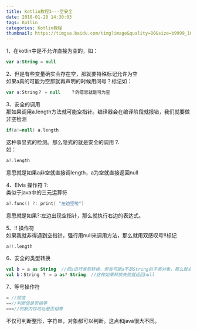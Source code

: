 ```yaml
---
title: Kotlin教程3---空安全
date: 2018-01-28 14:30:03
tags: Kotlin
categories: Kotlin教程
thumbnail: https://timgsa.baidu.com/timg?image&quality=80&size=b9999_10000&sec=1517214609323&di=40d0cb3d0cacdcc718de20dccb81fa6d&imgtype=0&src=http%3A%2F%2Fimgup01.sj88.com%2F2017-06%2F30%2F01%2F1498755765289_0.jpg
---
```

1、在kotlin中是不允许直接为空的，如：
```kotlin
var a:String = null
```
2、但是有些变量确实会存在空，那就要特殊标记允许为空  
如果a真的可能为空那就再声明的时候用问号？标记如：
```kotlin
var a:String？ = null	？的意思就是可为空
```
3、安全的调用  
那如果调用a.length方法就可能空指针。编译器会在编译阶段就报错，我们就要做非空检测
```kotlin
if(a!=null) a.length
```
这种事显式的检测。那么隐式的就是安全的调用 ?.  
如：
```kotlin
a?.length
```
 意思就是如果a非空就直接调length，a为空就直接返回null

4、Elvis 操作符  ?:  
类似于java中的三元运算符
```kotlin
a?.func() ?: print( "左边空啦")
```
意思就是如果?:左边出现空指针，那么就执行右边的表达式。

5、!! 操作符  
如果我就非得遇到空指针，强行用null来调用方法，那么就用双感叹号!!标记
```kotlin
a!!.length
```
6、安全的类型转换
```kotlin
val b = a as String  //把a进行类型转换，但有可能a不是String的子类对象，那么就会报类型转换异常
val b：String ？ = a as? String  //这样如果转换失败就返回null
```
7、等号操作符
```kotlin
= //赋值
==//判断值是否相等
===//判断内存地址是否相等
```
不仅可判断整形，字符串，对象都可以判断。这点和java很大不同。